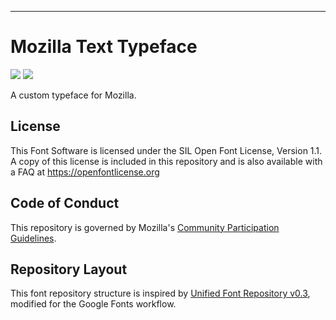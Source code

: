 ----

# Mozilla Text Typeface

[![][Fontbakery]](https://mozilla.github.io/mozilla-text-type.git/fontbakery/fontbakery-report.html)
[![][Universal]](https://mozilla.github.io/mozilla-text-type.git/fontbakery/fontbakery-report.html)

[Fontbakery]: https://img.shields.io/endpoint?url=https://raw.githubusercontent.com/mozilla/mozilla-text-type/gh-pages/badges/overall.json
[Universal]: https://img.shields.io/endpoint?url=https://raw.githubusercontent.com/mozilla/mozilla-text-type/gh-pages/badges/UniversalProfileChecks.json

A custom typeface for Mozilla.

## License

This Font Software is licensed under the SIL Open Font License, Version 1.1. A copy of this license is included in this repository and is also available with a FAQ at https://openfontlicense.org

## Code of Conduct

This repository is governed by Mozilla's [Community Participation Guidelines](https://github.com/mozilla/mozilla-text-type/blob/main/CODE_OF_CONDUCT.md).

## Repository Layout

This font repository structure is inspired by [Unified Font Repository v0.3](https://github.com/unified-font-repository/Unified-Font-Repository), modified for the Google Fonts workflow.
